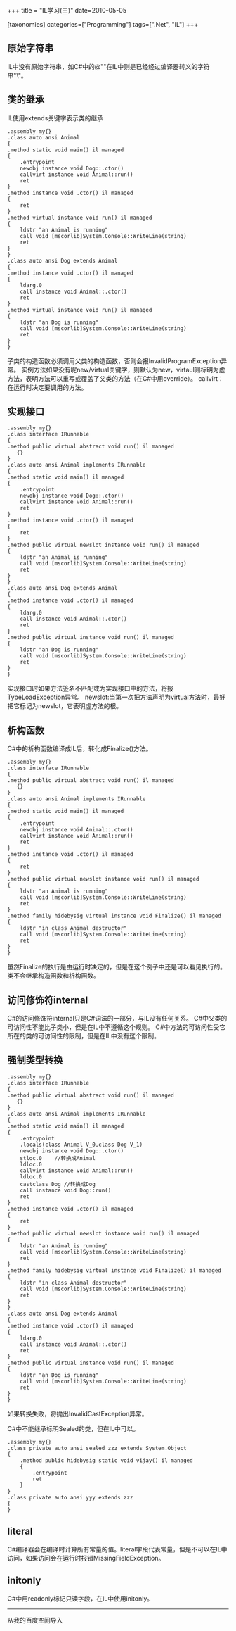 +++
title = "IL学习(三)"
date=2010-05-05

[taxonomies]
categories=["Programming"]
tags=[".Net", "IL"]
+++

## 原始字符串
IL中没有原始字符串，如C#中的@"\"在IL中则是已经经过编译器转义的字符串"\\"。

## 类的继承
IL使用extends关键字表示类的继承
```
.assembly my{}
.class auto ansi Animal
{
.method static void main() il managed
{
    .entrypoint
    newobj instance void Dog::.ctor()
    callvirt instance void Animal::run()
    ret
}
.method instance void .ctor() il managed
{
    ret
}
.method virtual instance void run() il managed
{
    ldstr "an Animal is running"
    call void [mscorlib]System.Console::WriteLine(string)
    ret
}
}
.class auto ansi Dog extends Animal
{
.method instance void .ctor() il managed
{
    ldarg.0
    call instance void Animal::.ctor()
    ret
}
.method virtual instance void run() il managed
{
    ldstr "an Dog is running"
    call void [mscorlib]System.Console::WriteLine(string)
    ret
}
}
```

子类的构造函数必须调用父类的构造函数，否则会报InvalidProgramException异常。
实例方法如果没有呢new/virtual关键字，则默认为new，virtaul则标明为虚方法，表明方法可以重写或覆盖了父类的方法（在C#中用override）。
callvirt：在运行时决定要调用的方法。

## 实现接口
```
.assembly my{}
.class interface IRunnable
{
.method public virtual abstract void run() il managed
   {}
}
.class auto ansi Animal implements IRunnable
{
.method static void main() il managed
{
    .entrypoint
    newobj instance void Dog::.ctor()
    callvirt instance void Animal::run()
    ret
}
.method instance void .ctor() il managed
{
    ret
}
.method public virtual newslot instance void run() il managed
{
    ldstr "an Animal is running"
    call void [mscorlib]System.Console::WriteLine(string)
    ret
}
}
.class auto ansi Dog extends Animal
{
.method instance void .ctor() il managed
{
    ldarg.0
    call instance void Animal::.ctor()
    ret
}
.method public virtual instance void run() il managed
{
    ldstr "an Dog is running"
    call void [mscorlib]System.Console::WriteLine(string)
    ret
}
}
```

实现接口时如果方法签名不匹配或为实现接口中的方法，将报TypeLoadException异常。
newslot:当第一次把方法声明为virtual方法时，最好把它标记为newslot，它表明虚方法的根。

## 析构函数
C#中的析构函数编译成IL后，转化成Finalize()方法。
```
.assembly my{}
.class interface IRunnable
{
.method public virtual abstract void run() il managed
   {}
}
.class auto ansi Animal implements IRunnable
{
.method static void main() il managed
{
    .entrypoint
    newobj instance void Animal::.ctor()
    callvirt instance void Animal::run()
    ret
}
.method instance void .ctor() il managed
{
    ret
}
.method public virtual newslot instance void run() il managed
{
    ldstr "an Animal is running"
    call void [mscorlib]System.Console::WriteLine(string)
    ret
}
.method family hidebysig virtual instance void Finalize() il managed
{
    ldstr "in class Animal destructor"
    call void [mscorlib]System.Console::WriteLine(string)
    ret
}
}
```
虽然Finalize的执行是由运行时决定的，但是在这个例子中还是可以看见执行的。
类不会继承构造函数和析构函数。

## 访问修饰符internal
C#的访问修饰符internal只是C#词法的一部分，与IL没有任何关系。
C#中父类的可访问性不能比子类小，但是在IL中不遵循这个规则。
C#中方法的可访问性受它所在的类的可访问性的限制，但是在IL中没有这个限制。

## 强制类型转换
```
.assembly my{}
.class interface IRunnable
{
.method public virtual abstract void run() il managed
   {}
}
.class auto ansi Animal implements IRunnable
{
.method static void main() il managed
{
    .entrypoint
    .locals(class Animal V_0,class Dog V_1)
    newobj instance void Dog::.ctor()
    stloc.0    //转换成Animal
    ldloc.0
    callvirt instance void Animal::run()
    ldloc.0
    castclass Dog //转换成Dog
    call instance void Dog::run()
    ret
}
.method instance void .ctor() il managed
{
    ret
}
.method public virtual newslot instance void run() il managed
{
    ldstr "an Animal is running"
    call void [mscorlib]System.Console::WriteLine(string)
    ret
}
.method family hidebysig virtual instance void Finalize() il managed
{
    ldstr "in class Animal destructor"
    call void [mscorlib]System.Console::WriteLine(string)
    ret
}
}
.class auto ansi Dog extends Animal
{
.method instance void .ctor() il managed
{
    ldarg.0
    call instance void Animal::.ctor()
    ret
}
.method public virtual instance void run() il managed
{
    ldstr "an Dog is running"
    call void [mscorlib]System.Console::WriteLine(string)
    ret
}
}
```
如果转换失败，将抛出InvalidCastException异常。

C#中不能继承标明Sealed的类，但在IL中可以。
```
.assembly my{}
.class private auto ansi sealed zzz extends System.Object
{
    .method public hidebysig static void vijay() il managed
    {
        .entrypoint
        ret
    }
}
.class private auto ansi yyy extends zzz
{
}
```

## literal

C#编译器会在编译时计算所有常量的值。literal字段代表常量，但是不可以在IL中访问，如果访问会在运行时报错MissingFieldException。

## initonly
C#中用readonly标记只读字段，在IL中使用initonly。

---
从我的百度空间导入